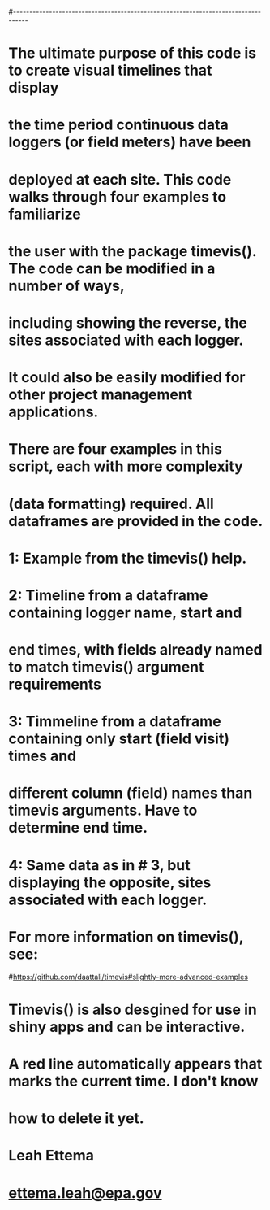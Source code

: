#----------------------------------------------------------------------------------
# The ultimate purpose of this code is to create visual timelines that display 
# the time period continuous data loggers (or field meters) have been 
# deployed at each site. This code walks through four examples to familiarize 
# the user with the package timevis(). The code can be modified in a number of ways,  
# including showing the reverse, the sites associated with each logger.
# It could also be easily modified for other project management applications.
# 
# There are four examples in this script, each with more complexity 
# (data formatting) required.  All dataframes are provided in the code. 
# 1: Example from the timevis() help.  
# 2: Timeline from a dataframe containing logger name, start and 
# end times, with fields already named to match timevis() argument requirements
# 3: Timmeline from a dataframe containing only start (field visit) times and 
# different column (field) names than timevis arguments.  Have to determine end time.
# 4: Same data as in # 3, but displaying the opposite, sites associated with each logger.
# 
# For more information on timevis(), see:
#https://github.com/daattali/timevis#slightly-more-advanced-examples
#
# Timevis() is also desgined for use in shiny apps and can be interactive.
#
# A red line automatically appears that marks the current time.  I don't know 
# how to delete it yet.
#
# Leah Ettema 
# ettema.leah@epa.gov
